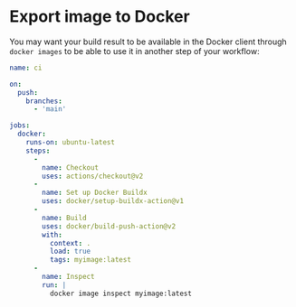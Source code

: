 # Export image to Docker

You may want your build result to be available in the Docker client through `docker images` to be able to use it
in another step of your workflow:

```yaml
name: ci

on:
  push:
    branches:
      - 'main'

jobs:
  docker:
    runs-on: ubuntu-latest
    steps:
      -
        name: Checkout
        uses: actions/checkout@v2
      -
        name: Set up Docker Buildx
        uses: docker/setup-buildx-action@v1
      -
        name: Build
        uses: docker/build-push-action@v2
        with:
          context: .
          load: true
          tags: myimage:latest
      -
        name: Inspect
        run: |
          docker image inspect myimage:latest
```
